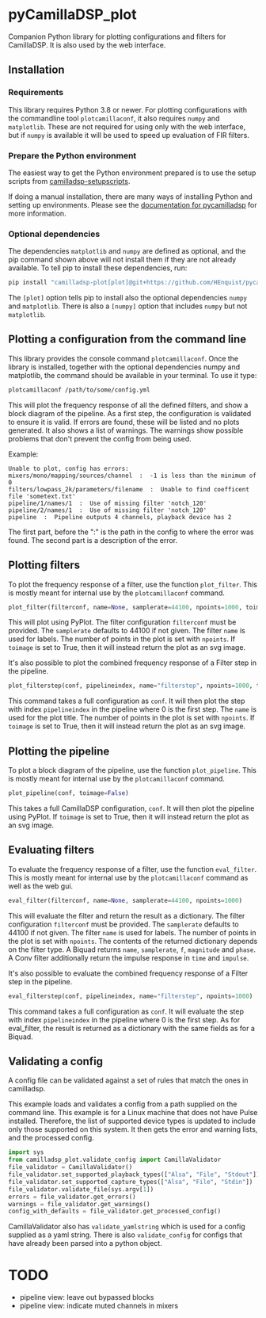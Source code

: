 # pyCamillaDSP_plot
Companion Python library for plotting configurations and filters for CamillaDSP. It is also used by the web interface.

## Installation
### Requirements
This library requires Python 3.8 or newer. For plotting configurations with the commandline tool `plotcamillaconf`, it also requires `numpy` and `matplotlib`. These are not required for using only with the web interface, but if `numpy` is available it will be used to speed up evaluation of FIR filters.

### Prepare the Python environment
The easiest way to get the Python environment prepared is to use the setup scripts from
[camilladsp-setupscripts](https://github.com/HEnquist/camilladsp-setupscripts).

If doing a manual installation, there are many ways of installing Python and setting up environments.
Please see the [documentation for pycamilladsp](https://henquist.github.io/pycamilladsp/install/#installing)
for more information.

### Optional dependencies
The dependencies `matplotlib` and `numpy` are defined as optional,
and the pip command shown above will not install them if they are not already available.
To tell pip to install these dependencies, run:
```sh
pip install "camilladsp-plot[plot]@git+https://github.com/HEnquist/pycamilladsp-plot.git@v2.0.0"
```
The `[plot]` option tells pip to install also the optional dependencies `numpy` and `matplotlib`.
There is also a `[numpy]` option that includes `numpy` but not `matplotlib`. 


## Plotting a configuration from the command line
This library provides the console command `plotcamillaconf`. Once the library is installed, together with the optional dependencies numpy and matplotlib, the command should be available in your terminal.
To use it type:
```sh
plotcamillaconf /path/to/some/config.yml
```

This will plot the frequency response of all the defined filters, and show a block diagram of the pipeline. 
As a first step, the configuration is validated to ensure it is valid. 
If errors are found, these will be listed and no plots generated. It also shows a list of warnings. 
The warnings show possible problems that don't prevent the config from being used. 

Example:
```
Unable to plot, config has errors:
mixers/mono/mapping/sources/channel  :  -1 is less than the minimum of 0
filters/lowpass_2k/parameters/filename  :  Unable to find coefficent file 'sometext.txt'
pipeline/1/names/1  :  Use of missing filter 'notch_120'
pipeline/2/names/1  :  Use of missing filter 'notch_120'
pipeline  :  Pipeline outputs 4 channels, playback device has 2
```
The first part, before the ":" is the path in the config to where the error was found. The second part is a description of the error.


## Plotting filters
To plot the frequency response of a filter, use the function `plot_filter`. This is mostly meant for internal use by the `plotcamillaconf` command.
```python
plot_filter(filterconf, name=None, samplerate=44100, npoints=1000, toimage=False)
```
This will plot using PyPlot. The filter configuration `filterconf` must be provided. The `samplerate` defaults to 44100 if not given. The filter `name` is used for labels. The number of points in the plot is set with `npoints`. If `toimage` is set to True, then it will instead return the plot as an svg image.

It's also possible to plot the combined frequency response of a Filter step in the pipeline.
```python
plot_filterstep(conf, pipelineindex, name="filterstep", npoints=1000, toimage=False)
```
This command takes a full configuration as `conf`. It will then plot the step with index `pipelineindex` in the pipeline where 0 is the first step. The `name` is used for the plot title. The number of points in the plot is set with `npoints`. If `toimage` is set to True, then it will instead return the plot as an svg image.

## Plotting the pipeline
To plot a block diagram of the pipeline, use the function `plot_pipeline`. This is mostly meant for internal use by the `plotcamillaconf` command.
```python
plot_pipeline(conf, toimage=False)
```
This takes a full CamillaDSP configuration, `conf`. It will then plot the pipeline using PyPlot. If `toimage` is set to True, then it will instead return the plot as an svg image.

## Evaluating filters
To evaluate the frequency response of a filter, use the function `eval_filter`. This is mostly meant for internal use by the `plotcamillaconf` command as well as the web gui.
```python
eval_filter(filterconf, name=None, samplerate=44100, npoints=1000)
```
This will evaluate the filter and return the result as a dictionary. The filter configuration `filterconf` must be provided. The `samplerate` defaults to 44100 if not given. The filter `name` is used for labels. The number of points in the plot is set with `npoints`. The contents of the returned dictionary depends on the filter type. A Biquad returns `name`, `samplerate`, `f`, `magnitude` and `phase`. A Conv filter additionally return the impulse response in `time` and `impulse`.

It's also possible to evaluate the combined frequency response of a Filter step in the pipeline.
```python
eval_filterstep(conf, pipelineindex, name="filterstep", npoints=1000)
```
This command takes a full configuration as `conf`. It will evaluate the step with index `pipelineindex` in the pipeline where 0 is the first step. As for eval_filter, the result is returned as a dictionary with the same fields as for a Biquad.

## Validating a config
A config file can be validated against a set of rules that match the ones in camilladsp. 

This example loads and validates a config from a path supplied on the command line. This example is for a Linux machine that does not have Pulse installed.
Therefore, the list of supported device types is updated to include only those supported on this system.
It then gets the error and warning lists, and the processed config. 
```python
import sys
from camilladsp_plot.validate_config import CamillaValidator
file_validator = CamillaValidator()
file_validator.set_supported_playback_types(["Alsa", "File", "Stdout"])
file_validator.set_supported_capture_types(["Alsa", "File", "Stdin"])
file_validator.validate_file(sys.argv[1])
errors = file_validator.get_errors()
warnings = file_validator.get_warnings()
config_with_defaults = file_validator.get_processed_config()
```

CamillaValidator also has `validate_yamlstring` which is used for a config supplied as a yaml string. There is also `validate_config` for configs that have already been parsed into a python object. 

# TODO
- pipeline view: leave out bypassed blocks
- pipeline view: indicate muted channels in mixers


